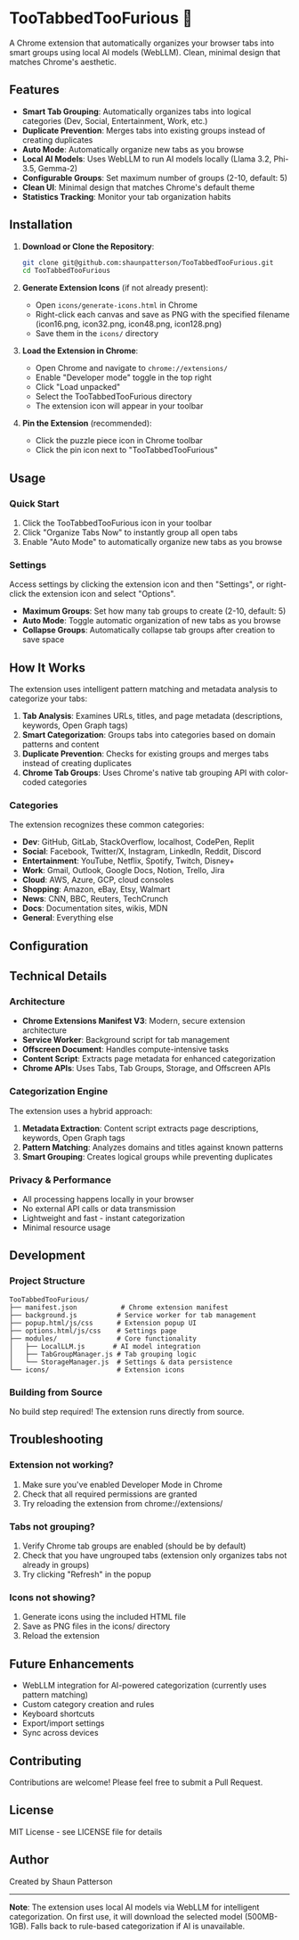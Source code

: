 # TooTabbedTooFurious 🏁

A Chrome extension that automatically organizes your browser tabs into smart groups using local AI models (WebLLM). Clean, minimal design that matches Chrome's aesthetic.

## Features

- **Smart Tab Grouping**: Automatically organizes tabs into logical categories (Dev, Social, Entertainment, Work, etc.)
- **Duplicate Prevention**: Merges tabs into existing groups instead of creating duplicates
- **Auto Mode**: Automatically organize new tabs as you browse
- **Local AI Models**: Uses WebLLM to run AI models locally (Llama 3.2, Phi-3.5, Gemma-2)
- **Configurable Groups**: Set maximum number of groups (2-10, default: 5)
- **Clean UI**: Minimal design that matches Chrome's default theme
- **Statistics Tracking**: Monitor your tab organization habits

## Installation

1. **Download or Clone the Repository**:
   ```bash
   git clone git@github.com:shaunpatterson/TooTabbedTooFurious.git
   cd TooTabbedTooFurious
   ```

2. **Generate Extension Icons** (if not already present):
   - Open `icons/generate-icons.html` in Chrome
   - Right-click each canvas and save as PNG with the specified filename (icon16.png, icon32.png, icon48.png, icon128.png)
   - Save them in the `icons/` directory

3. **Load the Extension in Chrome**:
   - Open Chrome and navigate to `chrome://extensions/`
   - Enable "Developer mode" toggle in the top right
   - Click "Load unpacked"
   - Select the TooTabbedTooFurious directory
   - The extension icon will appear in your toolbar

4. **Pin the Extension** (recommended):
   - Click the puzzle piece icon in Chrome toolbar
   - Click the pin icon next to "TooTabbedTooFurious"

## Usage

### Quick Start
1. Click the TooTabbedTooFurious icon in your toolbar
2. Click "Organize Tabs Now" to instantly group all open tabs
3. Enable "Auto Mode" to automatically organize new tabs as you browse

### Settings

Access settings by clicking the extension icon and then "Settings", or right-click the extension icon and select "Options".

- **Maximum Groups**: Set how many tab groups to create (2-10, default: 5)
- **Auto Mode**: Toggle automatic organization of new tabs as you browse
- **Collapse Groups**: Automatically collapse tab groups after creation to save space

## How It Works

The extension uses intelligent pattern matching and metadata analysis to categorize your tabs:

1. **Tab Analysis**: Examines URLs, titles, and page metadata (descriptions, keywords, Open Graph tags)
2. **Smart Categorization**: Groups tabs into categories based on domain patterns and content
3. **Duplicate Prevention**: Checks for existing groups and merges tabs instead of creating duplicates
4. **Chrome Tab Groups**: Uses Chrome's native tab grouping API with color-coded categories

### Categories

The extension recognizes these common categories:
- **Dev**: GitHub, GitLab, StackOverflow, localhost, CodePen, Replit
- **Social**: Facebook, Twitter/X, Instagram, LinkedIn, Reddit, Discord
- **Entertainment**: YouTube, Netflix, Spotify, Twitch, Disney+
- **Work**: Gmail, Outlook, Google Docs, Notion, Trello, Jira
- **Cloud**: AWS, Azure, GCP, cloud consoles
- **Shopping**: Amazon, eBay, Etsy, Walmart
- **News**: CNN, BBC, Reuters, TechCrunch
- **Docs**: Documentation sites, wikis, MDN
- **General**: Everything else

## Configuration

## Technical Details

### Architecture
- **Chrome Extensions Manifest V3**: Modern, secure extension architecture
- **Service Worker**: Background script for tab management
- **Offscreen Document**: Handles compute-intensive tasks
- **Content Script**: Extracts page metadata for enhanced categorization
- **Chrome APIs**: Uses Tabs, Tab Groups, Storage, and Offscreen APIs

### Categorization Engine
The extension uses a hybrid approach:
1. **Metadata Extraction**: Content script extracts page descriptions, keywords, Open Graph tags
2. **Pattern Matching**: Analyzes domains and titles against known patterns
3. **Smart Grouping**: Creates logical groups while preventing duplicates

### Privacy & Performance
- All processing happens locally in your browser
- No external API calls or data transmission
- Lightweight and fast - instant categorization
- Minimal resource usage

## Development

### Project Structure
```
TooTabbedTooFurious/
├── manifest.json           # Chrome extension manifest
├── background.js          # Service worker for tab management
├── popup.html/js/css      # Extension popup UI
├── options.html/js/css    # Settings page
├── modules/               # Core functionality
│   ├── LocalLLM.js       # AI model integration
│   ├── TabGroupManager.js # Tab grouping logic
│   └── StorageManager.js  # Settings & data persistence
└── icons/                 # Extension icons
```

### Building from Source
No build step required! The extension runs directly from source.

## Troubleshooting

### Extension not working?
1. Make sure you've enabled Developer Mode in Chrome
2. Check that all required permissions are granted
3. Try reloading the extension from chrome://extensions/

### Tabs not grouping?
1. Verify Chrome tab groups are enabled (should be by default)
2. Check that you have ungrouped tabs (extension only organizes tabs not already in groups)
3. Try clicking "Refresh" in the popup

### Icons not showing?
1. Generate icons using the included HTML file
2. Save as PNG files in the icons/ directory
3. Reload the extension

## Future Enhancements

- WebLLM integration for AI-powered categorization (currently uses pattern matching)
- Custom category creation and rules
- Keyboard shortcuts
- Export/import settings
- Sync across devices

## Contributing

Contributions are welcome! Please feel free to submit a Pull Request.

## License

MIT License - see LICENSE file for details

## Author

Created by Shaun Patterson

---

**Note**: The extension uses local AI models via WebLLM for intelligent categorization. On first use, it will download the selected model (500MB-1GB). Falls back to rule-based categorization if AI is unavailable.